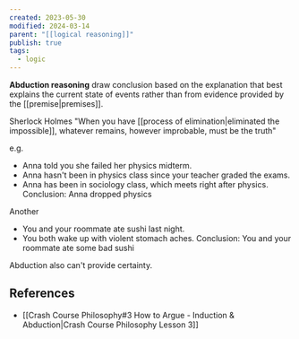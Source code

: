 ```yaml
---
created: 2023-05-30
modified: 2024-03-14
parent: "[[logical reasoning]]"
publish: true
tags:
  - logic
---
```

**Abduction reasoning** draw conclusion based on the explanation that best explains the current state of events rather than from evidence provided by the [[premise|premises]].

Sherlock Holmes
"When you have [[process of elimination|eliminated the impossible]], whatever remains, however improbable, must be the truth"

e.g.
- Anna told you she failed her physics midterm.
- Anna hasn't been in physics class since your teacher graded the exams.
- Anna has been in sociology class, which meets right after physics.
Conclusion: Anna dropped physics

Another
- You and your roommate ate sushi last night.
- You both wake up with violent stomach aches.
Conclusion: You and your roommate ate some bad sushi

Abduction also can't provide certainty.

## References
- [[Crash Course Philosophy#3 How to Argue - Induction & Abduction|Crash Course Philosophy Lesson 3]]